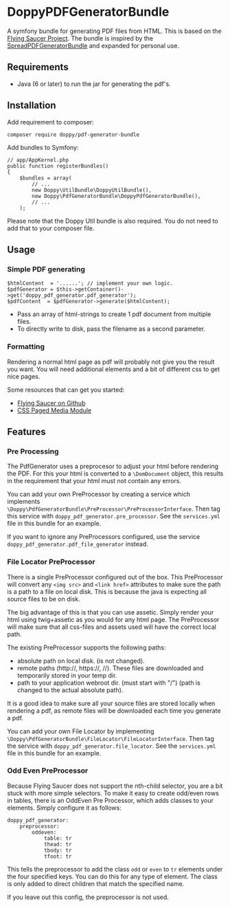 # DoppyPDFGeneratorBundle

A symfony bundle for generating PDF files from HTML.
This is based on the [Flying Saucer Project][1]. The bundle is inspired by the [SpreadPDFGeneratorBundle][2] and expanded for personal use.

## Requirements

* Java (6 or later) to run the jar for generating the pdf's.

## Installation

Add requirement to composer:
````
composer require doppy/pdf-generator-bundle
````

Add bundles to Symfony:
````
// app/AppKernel.php
public function registerBundles()
{
    $bundles = array(
        // ...
        new Doppy\UtilBundle\DoppyUtilBundle(),
        new Doppy\PdfGeneratorBundle\DoppyPdfGeneratorBundle(),
        // ...
    );
````
Please note that the Doppy Util bundle is also required. You do not need to add that to your composer file.

## Usage

### Simple PDF generating

````
$htmlContent  = '......'; // implement your own logic.
$pdfGenerator = $this->getContainer()->get('doppy_pdf_generator.pdf_generator');
$pdfContent  = $pdfGenerator->generate($htmlContent);
````

* Pass an array of html-strings to create 1 pdf document from multiple files.
* To directly write to disk, pass the filename as a second parameter.

### Formatting

Rendering a normal html page as pdf will probably not give you the result you want. You will need additional elements and a bit of different css to get nice pages.

Some resources that can get you started:

* [Flying Saucer on Github][4]
* [CSS Paged Media Module][3]

## Features

### Pre Processing

The PdfGenerator uses a preprocesor to adjust your html before rendering the PDF.
For this your html is converted to a `\DomDocument` object, this results in the requirement that your html must not contain any errors.
 
You can add your own PreProcessor by creating a service which implements `\Doppy\PdfGeneratorBundle\PreProcessor\PreProcessorInterface`.
Then tag this service with `doppy_pdf_generator.pre_processor`. See the `services.yml` file in this bundle for an example.

If you want to ignore any PreProcessors configured, use the service `doppy_pdf_generator.pdf_file_generator` instead.

### File Locator PreProcessor

There is a single PreProcessor configured out of the box. This PreProcessor will convert any `<img src>` and `<link href>` attributes to make sure the path is a path to a file on local disk.
This is because the java is expecting all source files to be on disk.

The big advantage of this is that you can use assetic. Simply render your html using twig+assetic as you would for any html page.
The PreProcessor will make sure that all css-files and assets used will have the correct local path.

The existing PreProcessor supports the following paths:

* absolute path on local disk. (is not changed).
* remote paths (http://, https://, //). These files are downloaded and temporarily stored in your temp dir.
* path to your application webroot dir. (must start with "/") (path is changed to the actual absolute path).

It is a good idea to make sure all your source files are stored locally when rendering a pdf, as remote files will be downloaded each time you generate a pdf.

You can add your own File Locator by implementing `\Doppy\PdfGeneratorBundle\FileLocator\FileLocatorInterface`.
Then tag the service with `doppy_pdf_generator.file_locator`.  See the `services.yml` file in this bundle for an example.

### Odd Even PreProcessor

Because Flying Saucer does not support the nth-child selector, you are a bit stuck with more simple selectors.
To make it easy to create odd/even rows in tables, there is an OddEven Pre Processor, which adds classes to your elements.
Simply configure it as follows:

````
doppy_pdf_generator:
    preprocessor:
        oddeven:
            table: tr
            thead: tr
            tbody: tr
            tfoot: tr
````
This tells the preprocessor to add the class `odd` or `even` to `tr` elements under the four specified keys.
You can do this for any type of element. The class is only added to direct children that match the specified name.

If you leave out this config, the preprocessor is not used.


[1]: http://code.google.com/p/flying-saucer/
[2]: https://github.com/stedekay/SpraedPDFGeneratorBundle/
[3]: https://www.w3.org/TR/css3-page/
[4]: https://github.com/flyingsaucerproject/flyingsaucer